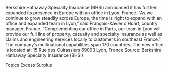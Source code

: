 Berkshire Hathaway Specialty Insurance (BHSI) announced it has further expanded its presence in Europe with an office in Lyon, France.
“As we continue to grow steadily across Europe, the time is right to expand with an office and expanded team in Lyon,” said François-Xavier d’Huart, country manager, France. “Complementing our office in Paris, our team in Lyon will provide our full line of property, casualty and specialty insurance as well as claims and engineering services locally to customers in southeast France.”
The company’s multinational capabilities span 170 countries. The new office is located at:
15 Rue des Cuirassiers
69003 Lyon, France
Source: Berkshire Hathaway Specialty Insurance (BHSI)

Topics
Excess Surplus
